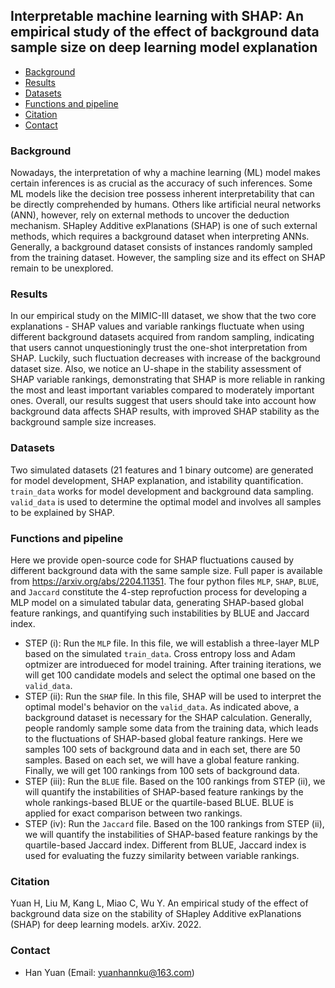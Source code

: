 ## Interpretable machine learning with SHAP: An empirical study of the effect of background data sample size on deep learning model explanation
- [Background](#background)
- [Results](#results)
- [Datasets](#datasets)
- [Functions and pipeline](#functions-and-pipeline)
- [Citation](#citation)
- [Contact](#contact)
### Background
Nowadays, the interpretation of why a machine learning (ML) model makes certain inferences is as crucial as the accuracy of such inferences. Some ML models like the decision tree possess inherent interpretability that can be directly comprehended by humans. Others like artificial neural networks (ANN), however, rely on external methods to uncover the deduction mechanism. SHapley Additive exPlanations (SHAP) is one of such external methods, which requires a background dataset when interpreting ANNs. Generally, a background dataset consists of instances randomly sampled from the training dataset. However, the sampling size and its effect on SHAP remain to be unexplored. 
### Results
In our empirical study on the MIMIC-III dataset, we show that the two core explanations - SHAP values and variable rankings fluctuate when using different background datasets acquired from random sampling, indicating that users cannot unquestioningly trust the one-shot interpretation from SHAP. Luckily, such fluctuation decreases with increase of the background dataset size. Also, we notice an U-shape in the stability assessment of SHAP variable rankings, demonstrating that SHAP is more reliable in ranking the most and least important variables compared to moderately important ones. Overall, our results suggest that users should take into account how background data affects SHAP results, with improved SHAP stability as the background sample size increases.
### Datasets
Two simulated datasets (21 features and 1 binary outcome) are generated for model development, SHAP explanation, and istability quantification. `train_data` works for model development and background data sampling. `valid_data` is used to determine the optimal model and involves all samples to be explained by SHAP.
### Functions and pipeline
Here we provide open-source code for SHAP fluctuations caused by different background data with the same sample size. Full paper is available from https://arxiv.org/abs/2204.11351.
The four python files `MLP`, `SHAP`, `BLUE`, and `Jaccard` constitute the 4-step reprofuction process for developing a MLP model on a simulated tabular data, generating SHAP-based global feature rankings, and quantifying such instabilities by BLUE and Jaccard index.
- STEP (i): Run the `MLP` file. In this file, we will establish a three-layer MLP based on the simulated `train_data`. Cross entropy loss and Adam optmizer are introdueced for model training. After training iterations, we will get 100 candidate models and select the optimal one based on the `valid_data`.
- STEP (ii): Run the `SHAP` file. In this file, SHAP will be used to interpret the optimal model's behavior on the `valid_data`. As indicated above, a background dataset is necessary for the SHAP calculation. Generally, people randomly sample some data from the training data, which leads to the fluctuations of SHAP-based global feature rankings. Here we samples 100 sets of background data and in each set, there are 50 samples. Based on each set, we will have a global feature ranking. Finally, we will get 100 rankings from 100 sets of background data.
- STEP (iii): Run the `BLUE` file. Based on the 100 rankings from STEP (ii), we will quantify the instabilities of SHAP-based feature rankings by the whole rankings-based BLUE or the quartile-based BLUE. BLUE is applied for exact comparison between two rankings.
- STEP (iv): Run the `Jaccard` file. Based on the 100 rankings from STEP (ii), we will quantify the instabilities of SHAP-based feature rankings by the quartile-based Jaccard index. Different from BLUE, Jaccard index is used for evaluating the fuzzy similarity between variable rankings.
### Citation
Yuan H, Liu M, Kang L, Miao C, Wu Y. An empirical study of the effect of background data size on the stability of SHapley Additive exPlanations (SHAP) for deep learning models. arXiv. 2022.
### Contact
- Han Yuan (Email: <yuanhannku@163.com>)

